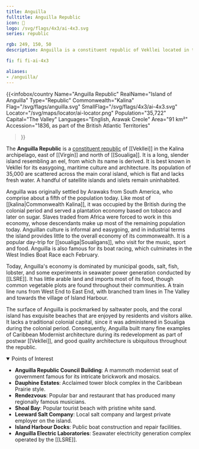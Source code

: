 ```yaml
---
title: Anguilla
fulltitle: Anguilla Republic
icon: 🐬
logo: /svg/flags/4x3/ai-4x3.svg
series: republic

rgb: 249, 150, 50
description: Anguilla is a constituent republic of Vekllei located in the Lesser Antilles of the Caribbean Sea.

fi: fi fi-ai-4x3

aliases:
- /anguilla/
---
```

{{<infobox/country
	 Name="Anguilla Republic"
	 RealName="Island of Anguilla"
	 Type="Republic"
	 Commonwealth="Kalina"
	 Flag="/svg/flags/anguilla.svg"
	 SmallFlag="/svg/flags/4x3/ai-4x3.svg"
	 Locator="/svg/maps/locator/ai-locator.png"
	 Population="35,722"
	 Capital="The Valley"
	 Languages="English, Arawak Creole"
	 Area="91 km²"
	 Accession="1836, as part of the British Atlantic Territories"
 >}}

The <span class="fi fi-ai-4x3"></span> **Anguilla Republic** is a [constituent republic](/republics/) of [[Vekllei]] in the Kalina archipelago, east of [[Virgin]] and north of [[Soualiga]]. It is a long, slender island resembling an eel, from which its name is derived. It is best known in Vekllei for its easygoing, maritime culture and architecture. Its population of 35,000 are scattered across the main coral island, which is flat and lacks fresh water. A handful of satellite islands and islets remain uninhabited.

Anguilla was originally settled by Arawaks from South America, who comprise about a fifth of the population today. Like most of [[kalina|Commonwealth Kalina]], it was occupied by the British during the colonial period and served a plantation economy based on tobacco and later on sugar. Slaves traded from Africa were forced to work in this economy, whose descendants make up most of the remaining population today. Anguillan culture is informal and easygoing, and in industrial terms the island provides little to the overall economy of its commonwealth. It is a popular day-trip for [[soualiga|Soualigans]], who visit for the music, sport and food. Anguilla is also famous for its boat racing, which culminates in the West Indies Boat Race each February.

Today, Anguilla's economy is dominated by municipal goods, salt, fish, lobster, and some experiments in seawater power generation conducted by [[LSRE]]. It has little arable land and imports most of its food, though common vegetable plots are found throughout their communities. A train line runs from West End to East End, with branched tram lines in The Valley and towards the village of Island Harbour.

The surface of Anguilla is pockmarked by saltwater pools, and the coral island has exquisite beaches that are enjoyed by residents and visitors alike. It lacks a traditional colonial capital, since it was administered in Soualiga during the colonial period. Consequently, Anguilla built many fine examples of Caribbean Modernist architecture during its redevelopment as part of postwar [[Vekllei]], and good quality architecture is ubiquitous throughout the republic.

<details open>
	<summary>Points of Interest</summary>

* **Anguilla Republic Council Building**: A mammoth modernist seat of government famous for its intricate brickwork and mosaics.
* **Dauphine Estates**: Acclaimed tower block complex in the Caribbean Prairie style.
* **Rendezvous**: Popular bar and restaurant that has produced many regionally famous musicians.
* **Shoal Bay**: Popular tourist beach with pristine white sand.
* **Leeward Salt Company**: Local salt company and largest private employer on the island.
* **Island Harbour Docks**: Public boat construction and repair facilities.
* **Anguilla Electric Laboratories**: Seawater electricity generation complex operated by the [[LSRE]].
</details>

